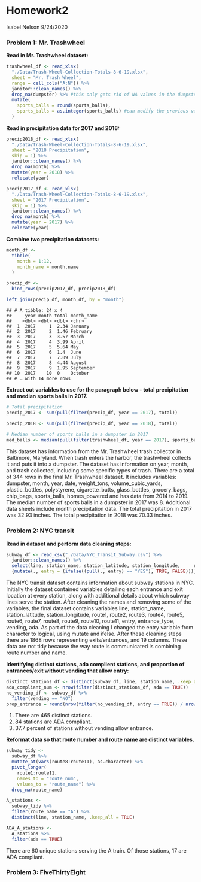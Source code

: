 Homework2
================
Isabel Nelson
9/24/2020

### Problem 1: Mr. Trashwheel

**Read in Mr. Trashwheel dataset:**

``` r
trashwheel_df <- read_xlsx(
  "./Data/Trash-Wheel-Collection-Totals-8-6-19.xlsx", 
  sheet = "Mr. Trash Wheel",
  range = cell_cols("A:N")) %>% 
  janitor::clean_names() %>% 
  drop_na(dumpster) %>% #this only gets rid of NA values in the dumpster col
  mutate(
    sports_balls = round(sports_balls), 
    sports_balls = as.integer(sports_balls) #can modify the previous variable we just mutated
  )
```

**Read in precipitation data for 2017 and 2018:**

``` r
precip2018_df <- read_xlsx(
  "./Data/Trash-Wheel-Collection-Totals-8-6-19.xlsx", 
  sheet = "2018 Precipitation",
  skip = 1) %>% 
  janitor::clean_names() %>% 
  drop_na(month) %>% 
  mutate(year = 2018) %>% 
  relocate(year)

precip2017_df <- read_xlsx(
  "./Data/Trash-Wheel-Collection-Totals-8-6-19.xlsx", 
  sheet = "2017 Precipitation",
  skip = 1) %>% 
  janitor::clean_names() %>% 
  drop_na(month) %>% 
  mutate(year = 2017) %>% 
  relocate(year)
```

**Combine two precipitation datasets:**

``` r
month_df <-
  tibble(
    month = 1:12, 
    month_name = month.name
  )

precip_df <-
  bind_rows(precip2017_df, precip2018_df)

left_join(precip_df, month_df, by = "month")
```

    ## # A tibble: 24 x 4
    ##     year month total month_name
    ##    <dbl> <dbl> <dbl> <chr>     
    ##  1  2017     1  2.34 January   
    ##  2  2017     2  1.46 February  
    ##  3  2017     3  3.57 March     
    ##  4  2017     4  3.99 April     
    ##  5  2017     5  5.64 May       
    ##  6  2017     6  1.4  June      
    ##  7  2017     7  7.09 July      
    ##  8  2017     8  4.44 August    
    ##  9  2017     9  1.95 September 
    ## 10  2017    10  0    October   
    ## # … with 14 more rows

**Extract out variables to use for the paragraph below - total
precipitation and median sports balls in 2017.**

``` r
# Total precipitation
precip_2017 <- sum(pull(filter(precip_df, year == 2017), total))

precip_2018 <- sum(pull(filter(precip_df, year == 2018), total))
  
# Median number of sports balls in a dumpster in 2017
med_balls <- median(pull(filter(trashwheel_df, year == 2017), sports_balls))
```

This dataset has information from the Mr. Trashwheel trash collector in
Baltimore, Maryland. When trash enters the harbor, the trashwheel
collects it and puts it into a dumpster. The dataset has information on
year, month, and trash collected, including some specific types of
trash. There are a total of 344 rows in the final Mr. Trashwheel
dataset. It includes variables: dumpster, month, year, date,
weight\_tons, volume\_cubic\_yards, plastic\_bottles, polystyrene,
cigarette\_butts, glass\_bottles, grocery\_bags, chip\_bags,
sports\_balls, homes\_powered and has data from 2014 to 2019. The median
number of sports balls in a dumpster in 2017 was 8. Additional data
sheets include month precipitation data. The total precipitation in 2017
was 32.93 inches. The total precipitation in 2018 was 70.33 inches.

### Problem 2: NYC transit

**Read in dataset and perform data cleaning steps:**

``` r
subway_df <- read_csv("./Data/NYC_Transit_Subway.csv") %>% 
  janitor::clean_names() %>% 
  select(line, station_name, station_latitude, station_longitude,     route1:route11, entry, entrance_type, vending, ada) %>% 
  {mutate(., entry = (ifelse((pull(., entry) == "YES"), TRUE, FALSE)))}
```

The NYC transit dataset contains information about subway stations in
NYC. Initially the dataset contained variables detailing each entrance
and exit location at every station, along with additional details about
which subway lines serve the station. After cleaning the names and
removing some of the variables, the final dataset contains variables
line, station\_name, station\_latitude, station\_longitude, route1,
route2, route3, route4, route5, route6, route7, route8, route9, route10,
route11, entry, entrance\_type, vending, ada. As part of the data
cleaning I changed the entry variable from character to logical, using
mutate and ifelse. After these cleaning steps there are 1868 rows
representing exits/entrances, and 19 columns. These data are not tidy
because the way route is communicated is combining route number and
name.

**Identifying distinct stations, ada complient stations, and proportion
of entrances/exit without vending that allow entry:**

``` r
distinct_stations_df <- distinct(subway_df, line, station_name, .keep_all = TRUE)
ada_compliant_num <- nrow(filter(distinct_stations_df, ada == TRUE))
no_vending_df <- subway_df %>% 
  filter(vending == "NO") 
prop_entrance = round(nrow(filter(no_vending_df, entry == TRUE)) / nrow(no_vending_df), 3)
```

1.  There are 465 distinct stations.  
2.  84 stations are ADA compliant.
3.  37.7 percent of stations without vending allow entrance.

**Reformat data so that route number and route name are distinct
variables.**

``` r
subway_tidy <-
  subway_df %>% 
  mutate_at(vars(route8:route11), as.character) %>% 
  pivot_longer(
    route1:route11, 
    names_to = "route_num", 
    values_to = "route_name") %>% 
  drop_na(route_name)

A_stations <-
  subway_tidy %>% 
  filter(route_name == "A") %>% 
  distinct(line, station_name, .keep_all = TRUE)

ADA_A_stations <-
  A_stations %>% 
  filter(ada == TRUE)
```

There are 60 unique stations serving the A train. Of those stations, 17
are ADA compliant.

### Problem 3: FiveThirtyEight

